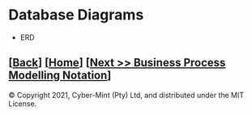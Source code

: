 # Database Diagrams
* ERD

[[Back](./flow-diagrams.md)] [[Home](./README.md)] [[Next >> Business Process Modelling Notation](./bpmn.md)]
<br>
---
&copy; Copyright 2021, Cyber-Mint (Pty) Ltd, and distributed under the MIT License.